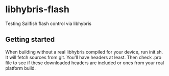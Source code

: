 libhybris-flash
===============

Testing Sailfish flash control via libhybris

Getting started
---------------

When building without a real libhybris compiled for your device, run init.sh. It will fetch sources from git. You'll have headers at least. Then check .pro file to see if these downloaded headers are included or ones from your real platform build.
